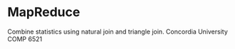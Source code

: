 # MapReduce
Combine statistics using natural join and triangle join.
Concordia University COMP 6521
